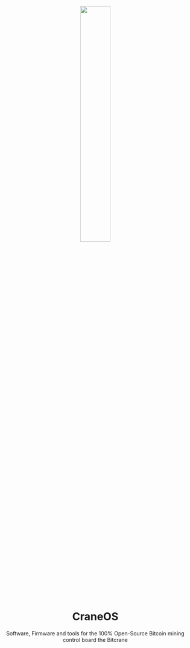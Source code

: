<p align="center">
  <img src="https://github.com/BeeEvolved/CraneWare/blob/main/images/craneware2.png" style="width: 40%;" >
</p>

<h1 align="center">CraneOS</h1>

<p align="center">
  Software, Firmware and tools for the 100% Open-Source Bitcoin mining control board the Bitcrane
</p>
